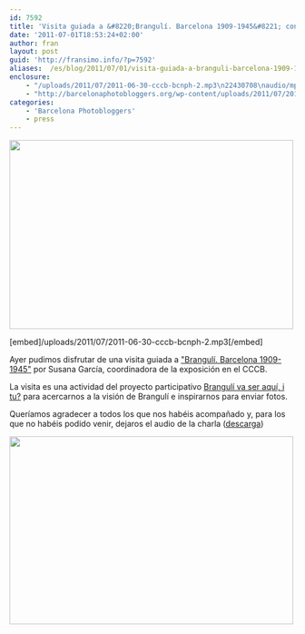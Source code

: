 ```yaml
---
id: 7592
title: 'Visita guiada a &#8220;Brangulí. Barcelona 1909-1945&#8221; con Susana García'
date: '2011-07-01T18:53:24+02:00'
author: fran
layout: post
guid: 'http://fransimo.info/?p=7592'
aliases:  /es/blog/2011/07/01/visita-guiada-a-branguli-barcelona-1909-1945-con-susana-garcia/
enclosure:
    - "/uploads/2011/07/2011-06-30-cccb-bcnph-2.mp3\n22430708\naudio/mpeg\n"
    - "http://barcelonaphotobloggers.org/wp-content/uploads/2011/07/2011-06-30-cccb-bcnph-2.mp3\n22430708\naudio/mpeg\n"
categories:
    - 'Barcelona Photobloggers'
    - press
---
```


<img src="/uploads/2011/07/0001_IMG_5297-marcelo-aurelio.jpg" alt="" title="CCCB Barcelona Photobloggers Visita guiada para Brangulí. Barcelona 1909-1945 para Brangulí va ser aquí, i tu? / Marcelo Aurelio" width="500" height="333" class="aligncenter size-full wp-image-4773">

[embed]/uploads/2011/07/2011-06-30-cccb-bcnph-2.mp3[/embed]

Ayer pudimos disfrutar de una visita guiada a <a href="http://barcelonaphotobloggers.org/2011/06/03/exposicio-branguli-barcelona-1909-1945/">"Brangulí. Barcelona 1909-1945"</a> por Susana García, coordinadora de la exposición en el CCCB.

La visita es una actividad del proyecto participativo <a href="http://www.brangulivaseraqui.com/" target="_blank" rel="noopener noreferrer">Brangulí va ser aquí, i tu?</a> para acercarnos a la visión de Brangulí e inspirarnos para enviar fotos.

Queríamos agradecer a todos los que nos habéis acompañado y, para los que no habéis podido venir, dejaros el audio de la charla (<a href="http://barcelonaphotobloggers.org/wp-content/uploads/2011/07/2011-06-30-cccb-bcnph-2.mp3">descarga</a>)

<img src="/uploads/2011/07/0006_fon_simo_IMGP2455.jpg" alt="" title="CCCB Barcelona Photobloggers Visita guiada para Brangulí. Barcelona 1909-1945 para Brangulí va ser aquí, i tu? / Alfonso Simó" width="500" height="331" class="aligncenter size-full wp-image-4774">